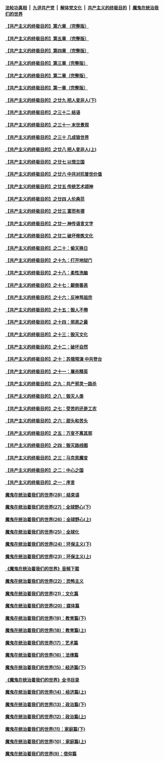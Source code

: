####  [法轮功真相](../../../../basic/blob/master/README.md?t=06050701) &nbsp;|&nbsp; [九评共产党](../../../../9ping.md/blob/master/README.md?t=06050701) &nbsp;|&nbsp; [解体党文化](../../../../jtdwh.md/blob/master/README.md?t=06050701)  &nbsp;|&nbsp; [共产主义的终极目的](../../../../gczydzjmd.md/blob/master/README.md?t=06050701) &nbsp;|&nbsp; [魔鬼在统治我们的世界](../../../../mgztzwmdsj.md/blob/master/README.md?t=06050701) 

#### [【共产主义的终极目的】第六章 （完整版）](../pages/nsc422/n11428913.md?t=06050701) 

#### [【共产主义的终极目的】第五章 （完整版）](../pages/nsc422/n11428912.md?t=06050701) 

#### [【共产主义的终极目的】第四章 （完整版）](../pages/nsc422/n11428907.md?t=06050701) 

#### [【共产主义的终极目的】第三章（完整版）](../pages/nsc422/n11428848.md?t=06050701) 

#### [【共产主义的终极目的】第二章（完整版）](../pages/nsc422/n11428831.md?t=06050701) 

#### [【共产主义的终极目的】第一章（完整版）](../pages/nsc422/n11417651.md?t=06050701) 

#### [【共产主义的终极目的】之廿九 把人变非人(下)](../pages/nsc422/n11344140.md?t=06050701) 

#### [【共产主义的终极目的】之三十二 结语](../pages/nsc422/n11360535.md?t=06050701) 

#### [【共产主义的终极目的】之三十一 末世景观](../pages/nsc422/n11351129.md?t=06050701) 

#### [【共产主义的终极目的】之三十 几成狼世界](../pages/nsc422/n11348280.md?t=06050701) 

#### [【共产主义的终极目的】之廿八 把人变非人(上)](../pages/nsc422/n11340492.md?t=06050701) 

#### [【共产主义的终极目的】之廿七 以恨立国](../pages/nsc422/n11336944.md?t=06050701) 

#### [【共产主义的终极目的】之廿六 中共对抗普世价值](../pages/nsc422/n11324785.md?t=06050701) 

#### [【共产主义的终极目的】之廿五 传统艺术颂神](../pages/nsc422/n11296396.md?t=06050701) 

#### [【共产主义的终极目的】之廿四 人伦典范](../pages/nsc422/n11296397.md?t=06050701) 

#### [【共产主义的终极目的】之廿三 富而有德](../pages/nsc422/n11283598.md?t=06050701) 

#### [【共产主义的终极目的】之廿一 神传语言文字](../pages/nsc422/n11263265.md?t=06050701) 

#### [【共产主义的终极目的】之廿二 破坏修炼文化](../pages/nsc422/n11245728.md?t=06050701) 

#### [【共产主义的终极目的】之二十：偷天换日](../pages/nsc422/n11238846.md?t=06050701) 

#### [【共产主义的终极目的】之十九：打开地狱门](../pages/nsc422/n11206376.md?t=06050701) 

#### [【共产主义的终极目的】之十八：柔性洗脑](../pages/nsc422/n11199994.md?t=06050701) 

#### [【共产主义的终极目的】之十七：颠倒善恶](../pages/nsc422/n11179782.md?t=06050701) 

#### [【共产主义的终极目的】之十六：反神骂祖宗](../pages/nsc422/n11166798.md?t=06050701) 

#### [【共产主义的终极目的】之十五：毁人不倦](../pages/nsc422/n11166792.md?t=06050701) 

#### [【共产主义的终极目的】之十四：邪恶之最](../pages/nsc422/n11150249.md?t=06050701) 

#### [【共产主义的终极目的】之十三：毁灭文化](../pages/nsc422/n11135227.md?t=06050701) 

#### [【共产主义的终极目的】之十二：破坏自然](../pages/nsc422/n11135214.md?t=06050701) 

#### [【共产主义的终极目的】之十：苏俄预演 中共登台](../pages/nsc422/n11118424.md?t=06050701) 

#### [【共产主义的终极目的】之十一：屠杀精英](../pages/nsc422/n11118442.md?t=06050701) 

#### [【共产主义的终极目的】之九：共产邪灵一路杀](../pages/nsc422/n11114139.md?t=06050701) 

#### [【共产主义的终极目的】之八：毁灭人类](../pages/nsc422/n11108503.md?t=06050701) 

#### [【共产主义的终极目的】之七：受苦的还是工农](../pages/nsc422/n11101809.md?t=06050701) 

#### [【共产主义的终极目的】之六：甜头和苦头](../pages/nsc422/n11096971.md?t=06050701) 

#### [【共产主义的终极目的】之五：万变不离其邪](../pages/nsc422/n11091285.md?t=06050701) 

#### [【共产主义的终极目的】之四：毁灭路线图](../pages/nsc422/n11086284.md?t=06050701) 

#### [【共产主义的终极目的】之三：马克思魔变](../pages/nsc422/n11061941.md?t=06050701) 

#### [【共产主义的终极目的】之二：中心之国](../pages/nsc422/n11047728.md?t=06050701) 

#### [【共产主义的终极目的】之一：序言](../pages/nsc422/n11086077.md?t=06050701) 

#### [魔鬼在统治着我们的世界(28)：结束语](../pages/nsc422/n10936246.md?t=06050701) 

#### [魔鬼在统治着我们的世界(27)：全球野心(下)](../pages/nsc422/n10928319.md?t=06050701) 

#### [魔鬼在统治着我们的世界(26)：全球野心(上)](../pages/nsc422/n10900318.md?t=06050701) 

#### [魔鬼在统治着我们的世界(25)：全球化](../pages/nsc422/n10788205.md?t=06050701) 

#### [魔鬼在统治着我们的世界(24)：环保主义(下)](../pages/nsc422/n10695307.md?t=06050701) 

#### [魔鬼在统治着我们的世界(23)：环保主义(上)](../pages/nsc422/n10688613.md?t=06050701) 

#### [《魔鬼在统治着我们的世界》音频下载](../pages/nsc422/n10635553.md?t=06050701) 

#### [魔鬼在统治着我们的世界(22)：恐怖主义](../pages/nsc422/n10614727.md?t=06050701) 

#### [魔鬼在统治着我们的世界(21)：文化篇](../pages/nsc422/n10597706.md?t=06050701) 

#### [魔鬼在统治着我们的世界(20)：媒体篇](../pages/nsc422/n10586579.md?t=06050701) 

#### [魔鬼在统治着我们的世界(19)：教育篇(下)](../pages/nsc422/n10564808.md?t=06050701) 

#### [魔鬼在统治着我们的世界(18)：教育篇(上)](../pages/nsc422/n10526970.md?t=06050701) 

#### [魔鬼在统治着我们的世界(17)：艺术篇](../pages/nsc422/n10499093.md?t=06050701) 

#### [魔鬼在统治着我们的世界(16)：法律篇](../pages/nsc422/n10485969.md?t=06050701) 

#### [魔鬼在统治着我们的世界(15)：经济篇(下)](../pages/nsc422/n10469975.md?t=06050701) 

#### [《魔鬼在统治着我们的世界》全书目录](../pages/nsc422/n10464261.md?t=06050701) 

#### [魔鬼在统治着我们的世界(14)：经济篇(上)](../pages/nsc422/n10457370.md?t=06050701) 

#### [魔鬼在统治着我们的世界(13)：政治篇(下)](../pages/nsc422/n10448270.md?t=06050701) 

#### [魔鬼在统治着我们的世界(12)：政治篇(上)](../pages/nsc422/n10444576.md?t=06050701) 

#### [魔鬼在统治着我们的世界(11)：家庭篇(下)](../pages/nsc422/n10440961.md?t=06050701) 

#### [魔鬼在统治着我们的世界(10)：家庭篇(上)](../pages/nsc422/n10435448.md?t=06050701) 

#### [魔鬼在统治着我们的世界(9)：信仰篇](../pages/nsc422/n10432159.md?t=06050701) 

